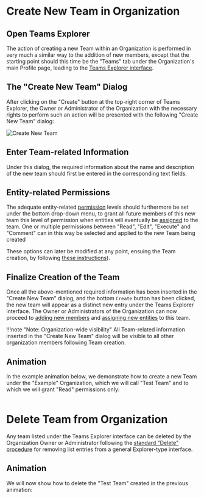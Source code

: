# Create New Team in Organization

## Open Teams Explorer

The action of creating a new Team within an Organization is performed in very much a similar way to the addition of new members, except that the starting point should this time be the "Teams" tab <i class="zmdi zmdi-accounts zmdi-hc-border"></i> under the Organization's main Profile page, leading to the [Teams Explorer interface](../../ui/teams-explorer.md). 

## The "Create New Team" Dialog

After clicking on the  "Create" button  <i class="zmdi zmdi-plus-circle zmdi-hc-border"></i> at the top-right corner of Teams Explorer, the Owner or Administrator of the Organization with the necessary rights to perform such an action will be presented with the following "Create New Team" dialog:

![Create New Team](/images/create-new-team.png "Create New Team")

## Enter Team-related Information

Under this dialog, the required information about the name and description of the new team should first be entered in the corresponding text fields. 

## Entity-related Permissions

The adequate entity-related [permission](/entities-general/permissions.md) levels should furthermore be set under the bottom drop-down menu, to grant all future members of this new team this level of permission when entities will eventually be [assigned](../team/add-remove-entity.md) to the team. One or multiple permissions between "Read", "Edit", "Execute" and "Comment" can in this way be selected and applied to the new Team being created 

These options can later be modified at any point, ensuing the Team creation, by following [these instructions](../team/edit-permissions.md)).

## Finalize Creation of the Team

Once all the above-mentioned required information has been inserted in the "Create New Team" dialog, and the bottom `Create` button has been clicked, the new team will appear as a distinct new entry under the Teams Explorer interface. The Owner or Administrators of the Organization can now proceed to [adding new members](../team/add-remove-member.md) and [assigning new entities](../team/add-remove-entity.md) to this team.

!!!note "Note: Organization-wide visibility"
    All Team-related information inserted in the "Create New Team" dialog will be visible to all other organization members following Team creation.

## Animation

In the example animation below, we demonstrate how to create a new Team under the "Example" Organization, which we will call "Test Team" and to which we will grant "Read" permissions only:

<img data-gifffer="/images/organization-add-team.gif">


# Delete Team from Organization 

Any team listed under the Teams Explorer interface can be deleted by the Organization Owner or Administrator following the [standard "Delete" procedure](/entities-general/actions/delete.md) for removing list entries from a general Explorer-type interface.

## Animation

We will now show how to delete the  "Test Team" created in the previous animation:

<img data-gifffer="/images/organization-remove-team.gif">
